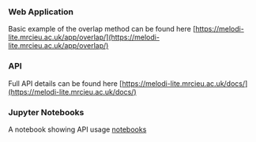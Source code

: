 ### Web Application

Basic example of the overlap method can be found here [https://melodi-lite.mrcieu.ac.uk/app/overlap/](https://melodi-lite.mrcieu.ac.uk/app/overlap/)

### API

Full API details can be found here [https://melodi-lite.mrcieu.ac.uk/docs/](https://melodi-lite.mrcieu.ac.uk/docs/)

### Jupyter Notebooks

A notebook showing API usage [notebooks](notebooks/api-demo.ipynb)